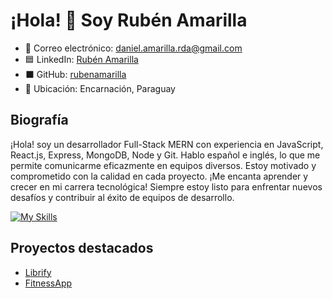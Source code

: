 # ¡Hola! 👋 Soy Rubén Amarilla

- 📧 Correo electrónico: daniel.amarilla.rda@gmail.com
- 🟦 LinkedIn: [Rubén Amarilla](https://www.linkedin.com/in/rubenamarilla/)
- ⬛ GitHub: [rubenamarilla](https://github.com/rubenamarilla)
- 📍 Ubicación: Encarnación, Paraguay

## Biografía

¡Hola! soy un desarrollador Full-Stack MERN con experiencia en JavaScript, React.js, Express, MongoDB, Node y Git. Hablo español e inglés, lo que me permite comunicarme eficazmente en equipos diversos. Estoy motivado y comprometido con la calidad en cada proyecto. ¡Me encanta aprender y crecer en mi carrera tecnológica! Siempre estoy listo para enfrentar nuevos desafíos y contribuir al éxito de equipos de desarrollo.

[![My Skills](https://skillicons.dev/icons?i=react,javascript,css,html,nodejs,webpack,babel,redux,materialui,md,mongodb,git,gitlab,postman&theme=dark&perline=7)](https://skillicons.dev)

## Proyectos destacados
- [Librify](https://github.com/rubenamarilla/librify)
- [FitnessApp](https://github.com/rubenamarilla/FitnessApp)

